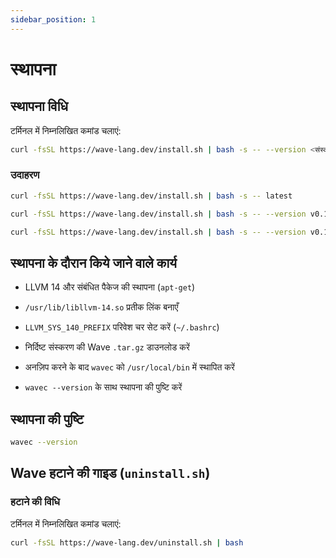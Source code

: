 ```yaml
---
sidebar_position: 1
---
```


# स्थापना

## स्थापना विधि

टर्मिनल में निम्नलिखित कमांड चलाएं:

```bash
curl -fsSL https://wave-lang.dev/install.sh | bash -s -- --version <संस्करण>
```

### उदाहरण

```bash
curl -fsSL https://wave-lang.dev/install.sh | bash -s -- latest
```

```bash
curl -fsSL https://wave-lang.dev/install.sh | bash -s -- --version v0.1.3-pre-beta
```

```bash
curl -fsSL https://wave-lang.dev/install.sh | bash -s -- --version v0.1.3-pre-beta-nightly-2025-07-11
```

## स्थापना के दौरान किये जाने वाले कार्य

- LLVM 14 और संबंधित पैकेज की स्थापना (`apt-get`)

- `/usr/lib/libllvm-14.so` प्रतीक लिंक बनाएँ

- `LLVM_SYS_140_PREFIX` परिवेश चर सेट करें (`~/.bashrc`)

- निर्दिष्ट संस्करण की Wave `.tar.gz` डाउनलोड करें

- अनज़िप करने के बाद `wavec` को `/usr/local/bin` में स्थापित करें

- `wavec --version` के साथ स्थापना की पुष्टि करें

## स्थापना की पुष्टि

```bash
wavec --version
```

## Wave हटाने की गाइड (`uninstall.sh`)

### हटाने की विधि

टर्मिनल में निम्नलिखित कमांड चलाएं:

```bash
curl -fsSL https://wave-lang.dev/uninstall.sh | bash
```
